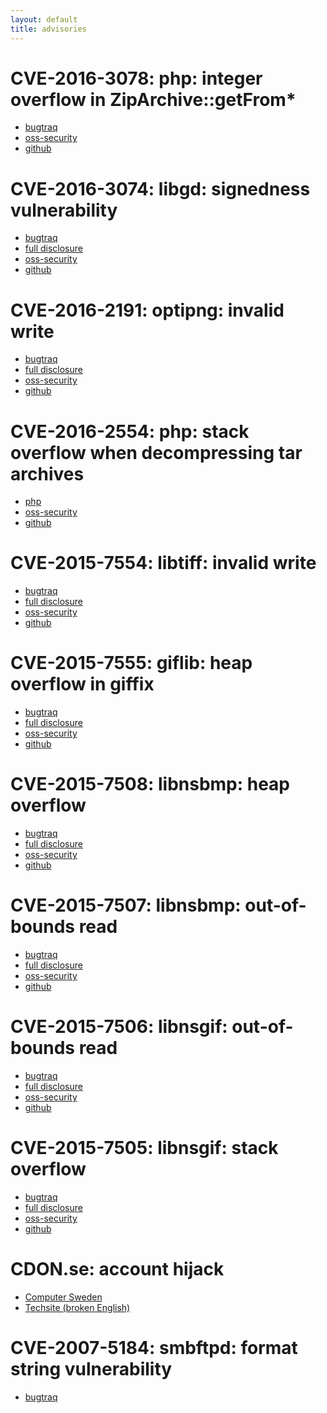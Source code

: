 ```yaml
---
layout: default
title: advisories
---
```


CVE-2016-3078: php: integer overflow in ZipArchive::getFrom*
============================================================
* [bugtraq](http://seclists.org/bugtraq/2016/Apr/159)
* [oss-security](http://seclists.org/oss-sec/2016/q2/158)
* [github](https://github.com/dyntopia/advisories/blob/master/009-php.org)


CVE-2016-3074: libgd: signedness vulnerability
==============================================
* [bugtraq](http://seclists.org/bugtraq/2016/Apr/120)
* [full disclosure](http://seclists.org/fulldisclosure/2016/Apr/72)
* [oss-security](http://seclists.org/oss-sec/2016/q2/128)
* [github](https://github.com/dyntopia/advisories/blob/master/008-libgd.org)


CVE-2016-2191: optipng: invalid write
=====================================
* [bugtraq](http://seclists.org/bugtraq/2016/Apr/18)
* [full disclosure](http://seclists.org/fulldisclosure/2016/Apr/15)
* [oss-security](http://www.openwall.com/lists/oss-security/2016/04/04/2)
* [github](https://github.com/dyntopia/advisories/blob/master/007-optipng.org)


CVE-2016-2554: php: stack overflow when decompressing tar archives
==================================================================
* [php](https://bugs.php.net/bug.php?id=71488)
* [oss-security](http://seclists.org/oss-sec/2016/q1/428)
* [github](https://github.com/dyntopia/advisories/blob/master/006-php.org)


CVE-2015-7554: libtiff: invalid write
=====================================
* [bugtraq](http://seclists.org/bugtraq/2015/Dec/137)
* [full disclosure](http://seclists.org/fulldisclosure/2015/Dec/119)
* [oss-security](http://www.openwall.com/lists/oss-security/2015/12/26/7)
* [github](https://github.com/dyntopia/advisories/blob/master/005-libtiff.org)


CVE-2015-7555: giflib: heap overflow in giffix
==============================================
* [bugtraq](http://seclists.org/bugtraq/2015/Dec/114)
* [full disclosure](http://seclists.org/fulldisclosure/2015/Dec/83)
* [oss-security](http://www.openwall.com/lists/oss-security/2015/12/21/4)
* [github](https://github.com/dyntopia/advisories/blob/master/004-giflib.org)


CVE-2015-7508: libnsbmp: heap overflow
======================================
* [bugtraq](http://seclists.org/bugtraq/2015/Dec/87)
* [full disclosure](http://seclists.org/fulldisclosure/2015/Dec/73)
* [oss-security](http://www.openwall.com/lists/oss-security/2015/12/16/4)
* [github](https://github.com/dyntopia/advisories/blob/master/003-libnsbmp.org)


CVE-2015-7507: libnsbmp: out-of-bounds read
===========================================
* [bugtraq](http://seclists.org/bugtraq/2015/Dec/87)
* [full disclosure](http://seclists.org/fulldisclosure/2015/Dec/73)
* [oss-security](http://www.openwall.com/lists/oss-security/2015/12/16/4)
* [github](https://github.com/dyntopia/advisories/blob/master/003-libnsbmp.org)


CVE-2015-7506: libnsgif: out-of-bounds read
===========================================
* [bugtraq](http://seclists.org/bugtraq/2015/Dec/83)
* [full disclosure](http://seclists.org/fulldisclosure/2015/Dec/70)
* [oss-security](http://www.openwall.com/lists/oss-security/2015/12/16/5)
* [github](https://github.com/dyntopia/advisories/blob/master/002-libnsgif.org)


CVE-2015-7505: libnsgif: stack overflow
=======================================
* [bugtraq](http://seclists.org/bugtraq/2015/Dec/83)
* [full disclosure](http://seclists.org/fulldisclosure/2015/Dec/70)
* [oss-security](http://www.openwall.com/lists/oss-security/2015/12/16/5)
* [github](https://github.com/dyntopia/advisories/blob/master/002-libnsgif.org)


CDON.se: account hijack
=======================
* [Computer Sweden](http://computersweden.idg.se/2.2683/1.646544/cdon-kapa)
* [Techsite (broken English)](http://www.techsite.io/p/215563)


CVE-2007-5184: smbftpd: format string vulnerability
===================================================
* [bugtraq](http://seclists.org/bugtraq/2007/Oct/9)
